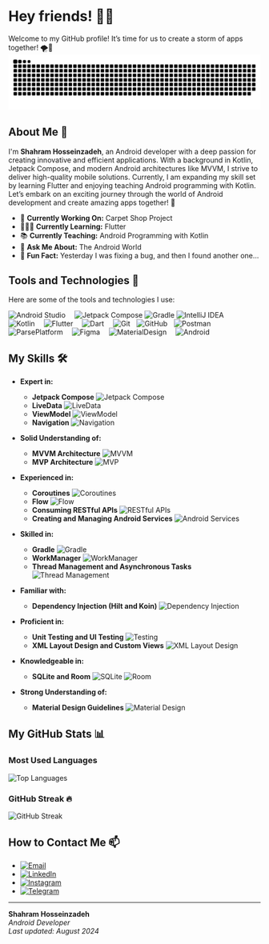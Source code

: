 # Hey friends! 👋😊

Welcome to my GitHub profile! It’s time for us to create a storm of apps together! 🌪️📱
![GitHub Contribution Snake](https://raw.githubusercontent.com/platane/snk/output/github-contribution-grid-snake-dark.svg)

## About Me 👤
I'm **Shahram Hosseinzadeh**, an Android developer with a deep passion for creating innovative and efficient applications. With a background in Kotlin, Jetpack Compose, and modern Android architectures like MVVM, I strive to deliver high-quality mobile solutions. Currently, I am expanding my skill set by learning Flutter and enjoying teaching Android programming with Kotlin. Let’s embark on an exciting journey through the world of Android development and create amazing apps together! 🚀

- 🎯 **Currently Working On:** Carpet Shop Project
- 👨🏻‍💻 **Currently Learning:** Flutter
- 📚 **Currently Teaching:** Android Programming with Kotlin
- 💬 **Ask Me About:** The Android World
- 👻 **Fun Fact:** Yesterday I was fixing a bug, and then I found another one...

## Tools and Technologies 🤖

Here are some of the tools and technologies I use:

<p>
  <img src="https://uxwing.com/wp-content/themes/uxwing/download/brands-and-social-media/android-studio-icon.png" alt="Android Studio" width="65" height="65"/>
  <img width="10"/>
  <img src="https://user-images.githubusercontent.com/29678011/201169741-7f95aae5-4cf7-462c-8cbd-e4dc5b0b2346.svg" alt="Jetpack Compose" width="65" height="65"/>
  <img src="https://dwglogo.com/wp-content/uploads/2017/12/Gradle_logo_01.png" alt="Gradle" width="80" height="60"/>
  <img src="https://static-00.iconduck.com/assets.00/intellij-idea-icon-2048x2048-hsyna1mi.png" alt="IntelliJ IDEA" width="60" height="60"/>
  <img width="15"/>
  <img src="https://upload.wikimedia.org/wikipedia/commons/thumb/7/74/Kotlin_Icon.png/1200px-Kotlin_Icon.png" alt="Kotlin" width="50" height="55"/>
  <img width="10"/>
  <img src="https://static-00.iconduck.com/assets.00/flutter-icon-1651x2048-ojswpayr.png" alt="Flutter" width="40" height="55"/>
  <img width="10"/>
  <img src="https://static-00.iconduck.com/assets.00/dart-icon-2042x2048-775u9j9x.png" alt="Dart" width="50" height="55"/>
  <img width="10"/>
  <img src="https://upload.wikimedia.org/wikipedia/commons/thumb/3/3f/Git_icon.svg/2048px-Git_icon.svg.png" alt="Git" width="65" height="65"/>
  <img width="5"/>
  <img src="https://user-images.githubusercontent.com/25181517/192108374-8da61ba1-99ec-41d7-80b8-fb2f7c0a4948.png" alt="GitHub" width="65" height="65"/>
  <img width="5"/>
  <img src="https://user-images.githubusercontent.com/25181517/192109061-e138ca71-337c-4019-8d42-4792fdaa7128.png" alt="Postman" width="60" height="60"/>
  <img width="10"/>
  <img src="https://static-00.iconduck.com/assets.00/parse-icon-2048x2048-l69swpm7.png" alt="ParsePlatform" width="60" height="60"/>
  <img width="10"/>
  <img src="https://static-00.iconduck.com/assets.00/apps-figma-icon-2048x2048-ctjj5ab7.png" alt="Figma" width="60" height="60"/>
  <img width="10"/>
  <img src="https://upload.wikimedia.org/wikipedia/commons/thumb/c/c7/Google_Material_Design_Logo.svg/1024px-Google_Material_Design_Logo.svg.png" alt="MaterialDesign" width="60" height="60"/>
  <img width="10"/>
  <img src="https://iconape.com/wp-content/png_logo_vector/android-robot-head.png" alt="Android" width="60" height="60"/>
</p>

## My Skills 🛠️
- **Expert in:**
  - **Jetpack Compose** ![Jetpack Compose](https://img.shields.io/badge/Jetpack%20Compose-android-green?logo=android)
  - **LiveData** ![LiveData](https://img.shields.io/badge/LiveData-android-blue?logo=android)
  - **ViewModel** ![ViewModel](https://img.shields.io/badge/ViewModel-android-yellow?logo=android)
  - **Navigation** ![Navigation](https://img.shields.io/badge/Navigation-android-orange?logo=android)

- **Solid Understanding of:**
  - **MVVM Architecture** ![MVVM](https://img.shields.io/badge/MVVM-architecture-blue?logo=architecture)
  - **MVP Architecture** ![MVP](https://img.shields.io/badge/MVP-architecture-green?logo=architecture)

- **Experienced in:**
  - **Coroutines** ![Coroutines](https://img.shields.io/badge/Coroutines-android-purple?logo=android)
  - **Flow** ![Flow](https://img.shields.io/badge/Flow-android-red?logo=android)
  - **Consuming RESTful APIs** ![RESTful APIs](https://img.shields.io/badge/RESTful%20APIs-android-green?logo=android)
  - **Creating and Managing Android Services** ![Android Services](https://img.shields.io/badge/Android%20Services-android-darkblue?logo=android)
  
- **Skilled in:**
  - **Gradle** ![Gradle](https://img.shields.io/badge/Gradle-android-blueviolet?logo=gradle)
  - **WorkManager** ![WorkManager](https://img.shields.io/badge/WorkManager-android-cyan?logo=android)
  - **Thread Management and Asynchronous Tasks** ![Thread Management](https://img.shields.io/badge/Thread%20Management-android-lightgray?logo=android)
  
- **Familiar with:**
  - **Dependency Injection (Hilt and Koin)** ![Dependency Injection](https://img.shields.io/badge/Dependency%20Injection-android-darkgreen?logo=android)

- **Proficient in:**
  - **Unit Testing and UI Testing** ![Testing](https://img.shields.io/badge/Testing-android-lightblue?logo=android)
  - **XML Layout Design and Custom Views** ![XML Layout Design](https://img.shields.io/badge/XML%20Layout%20Design-android-darkred?logo=android)

- **Knowledgeable in:**
  - **SQLite and Room** ![SQLite](https://img.shields.io/badge/SQLite-android-lightgray?logo=sqlite) ![Room](https://img.shields.io/badge/Room-android-darkgray?logo=android)

- **Strong Understanding of:**
  - **Material Design Guidelines** ![Material Design](https://img.shields.io/badge/Material%20Design-android-blue?logo=material-design)

## My GitHub Stats 📊
### Most Used Languages
![Top Languages](https://github-readme-stats.vercel.app/api/top-langs/?username=shahramhosseinzadeh&layout=compact&theme=blueberry)

### GitHub Streak 🔥
![GitHub Streak](https://github-readme-streak-stats.herokuapp.com/?user=shahramhosseinzadeh&theme=blueberry)


## How to Contact Me 📫
-  [![Email](https://img.shields.io/badge/Email-%40shahramhdev-orange?logo=gmail)](mailto:shahram.hz.dev@gmail.com)
-  [![LinkedIn](https://img.shields.io/badge/LinkedIn-%40shahram--hosseinzadeh--dev-blue?logo=linkedin)](https://www.linkedin.com/in/shahram-hosseinzadeh-dev/)
-  [![Instagram](https://img.shields.io/badge/Instagram-%40shahram_academy-orange?logo=instagram)](https://www.instagram.com/shahram_academy/)
-  [![Telegram](https://img.shields.io/badge/Telegram-%40sha_hra_m-blue?logo=telegram)](https://t.me/sha_hra_m/)

---

**Shahram Hosseinzadeh**  
*Android Developer*  
_Last updated: August 2024_
